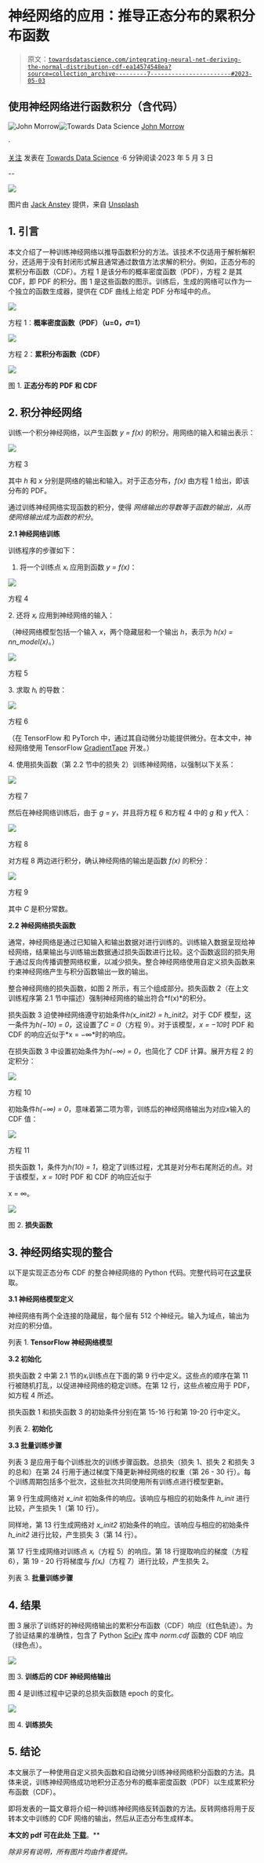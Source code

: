 # 神经网络的应用：推导正态分布的累积分布函数

> 原文：[`towardsdatascience.com/integrating-neural-net-deriving-the-normal-distribution-cdf-ea14574548ea?source=collection_archive---------7-----------------------#2023-05-03`](https://towardsdatascience.com/integrating-neural-net-deriving-the-normal-distribution-cdf-ea14574548ea?source=collection_archive---------7-----------------------#2023-05-03)

## 使用神经网络进行函数积分（含代码）

[](https://medium.com/@john_morrow?source=post_page-----ea14574548ea--------------------------------)![John Morrow](https://medium.com/@john_morrow?source=post_page-----ea14574548ea--------------------------------)[](https://towardsdatascience.com/?source=post_page-----ea14574548ea--------------------------------)![Towards Data Science](https://towardsdatascience.com/?source=post_page-----ea14574548ea--------------------------------) [John Morrow](https://medium.com/@john_morrow?source=post_page-----ea14574548ea--------------------------------)

·

[关注](https://medium.com/m/signin?actionUrl=https%3A%2F%2Fmedium.com%2F_%2Fsubscribe%2Fuser%2Fb4bcd051bb38&operation=register&redirect=https%3A%2F%2Ftowardsdatascience.com%2Fintegrating-neural-net-deriving-the-normal-distribution-cdf-ea14574548ea&user=John+Morrow&userId=b4bcd051bb38&source=post_page-b4bcd051bb38----ea14574548ea---------------------post_header-----------) 发表在 [Towards Data Science](https://towardsdatascience.com/?source=post_page-----ea14574548ea--------------------------------) ·6 分钟阅读·2023 年 5 月 3 日[](https://medium.com/m/signin?actionUrl=https%3A%2F%2Fmedium.com%2F_%2Fvote%2Ftowards-data-science%2Fea14574548ea&operation=register&redirect=https%3A%2F%2Ftowardsdatascience.com%2Fintegrating-neural-net-deriving-the-normal-distribution-cdf-ea14574548ea&user=John+Morrow&userId=b4bcd051bb38&source=-----ea14574548ea---------------------clap_footer-----------)

--

[](https://medium.com/m/signin?actionUrl=https%3A%2F%2Fmedium.com%2F_%2Fbookmark%2Fp%2Fea14574548ea&operation=register&redirect=https%3A%2F%2Ftowardsdatascience.com%2Fintegrating-neural-net-deriving-the-normal-distribution-cdf-ea14574548ea&source=-----ea14574548ea---------------------bookmark_footer-----------)![](img/a4ae015d22dc9fef5466d38897886747.png)

图片由 [Jack Anstey](https://unsplash.com/@jack_anstey?utm_source=medium&utm_medium=referral) 提供，来自 [Unsplash](https://unsplash.com/?utm_source=medium&utm_medium=referral)

## **1\. 引言**

本文介绍了一种训练神经网络以推导函数积分的方法。该技术不仅适用于解析解积分，还适用于没有封闭形式解且通常通过数值方法求解的积分。例如，正态分布的累积分布函数（CDF）。方程 1 是该分布的概率密度函数（PDF），方程 2 是其 CDF，即 PDF 的积分。图 1 是这些函数的图示。训练后，生成的网络可以作为一个独立的函数生成器，提供在 CDF 曲线上给定 PDF 分布域中的点。

![](img/94fc44bd8cc33bdf637f916c2bdb174d.png)

方程 1：**概率密度函数（PDF）（u=0，𝜎=1）**

![](img/edc8ecd01cc6d361ff26ba2a908dc473.png)

方程 2：**累积分布函数（CDF）**

![](img/20af856a48703278cd9f0085b2662f4c.png)

图 1\. **正态分布的 PDF 和 CDF**

## **2\. 积分神经网络**

训练一个积分神经网络，以产生函数 *y = f(x)* 的积分。用网络的输入和输出表示：

![](img/72fa511f99bc616132acfde0459a19f5.png)

方程 3

其中 *h* 和 *x* 分别是网络的输出和输入。对于正态分布，*f(x)* 由方程 1 给出，即该分布的 PDF。

通过训练神经网络实现函数的积分，使得 *网络输出的导数等于函数的输出，从而使网络输出成为函数的积分*。

**2.1 神经网络训练**

训练程序的步骤如下：

1.  将一个训练点 *xᵢ* 应用到函数 *y = f(x)*：

![](img/0d50d763a59f6dbf18e42ec1cc21d51b.png)

方程 4

2\. 还将 *xᵢ* 应用到神经网络的输入：

（神经网络模型包括一个输入 *x*，两个隐藏层和一个输出 *h*，表示为 *h(x) = nn_model(x)*。）

![](img/4e9d3afa34ec48afde0aaaf37d792e6a.png)

方程 5

3\. 求取 *hᵢ* 的导数：

![](img/440d0ba5cc93ff27f319bfccece30c4a.png)

方程 6

（在 TensorFlow 和 PyTorch 中，通过其自动微分功能提供微分。在本文中，神经网络使用 TensorFlow [GradientTape](https://www.tensorflow.org/guide/autodiff) 开发。）

4\. 使用损失函数（第 2.2 节中的损失 2）训练神经网络，以强制以下关系：

![](img/c1707bbc428483113966cec2fcf1ff66.png)

方程 7

然后在神经网络训练后，由于 *g = y*，并且将方程 6 和方程 4 中的 *g* 和 *y* 代入：

![](img/befd286c620dd7aa2a595614937418da.png)

方程 8

对方程 8 两边进行积分，确认神经网络的输出是函数 *f(x)* 的积分：

![](img/c55fbd86a0f38112beb5b2c47d8fccf9.png)

方程 9

其中 *C* 是积分常数。

**2.2 神经网络损失函数**

通常，神经网络是通过已知输入和输出数据对进行训练的。训练输入数据呈现给神经网络，结果输出与训练输出数据通过损失函数进行比较。这个函数返回的损失用于通过反向传播调整网络权重，以减少损失。整合神经网络使用自定义损失函数来约束神经网络产生与积分函数输出一致的输出。

整合神经网络的损失函数，如图 2 所示，有三个组成部分。损失函数 2（在上文训练程序第 2.1 节中描述）强制神经网络的输出符合*f(x)*的积分。

损失函数 3 迫使神经网络遵守初始条件*h(x_init2) = h_init2*。对于 CDF 模型，这一条件为*h(−10) = 0*，这设置了*C = 0*（方程 9）。对于该模型，*x = −10*时 PDF 和 CDF 的响应近似于*x = −∞*时的响应。

在损失函数 3 中设置初始条件为*h(−∞) = 0*，也简化了 CDF 计算。展开方程 2 的定积分：

![](img/7851d45aed1c315196b1004b80825ecd.png)

方程 10

初始条件*h(−∞) = 0*，意味着第二项为零，训练后的神经网络输出为对应*x*输入的 CDF 值：

![](img/93fb2602d50c605008d27656cac01573.png)

方程 11

损失函数 1，条件为*h(10) = 1*，稳定了训练过程，尤其是对分布右尾附近的点。对于该模型，*x = 10*时 PDF 和 CDF 的响应近似于

x = ∞。

![](img/843aebca813b98102b1a60a320978e94.png)

图 2\. **损失函数**

## **3\. 神经网络实现的整合**

以下是实现正态分布 CDF 的整合神经网络的 Python 代码。完整代码可在[这里](https://github.com/jmorrow1000/integrating-nn)获取。

**3.1 神经网络模型定义**

神经网络有两个全连接的隐藏层，每个层有 512 个神经元。输入为域点，输出为对应的积分值。

列表 1\. **TensorFlow 神经网络模型**

**3.2 初始化**

损失函数 2 中第 2.1 节的*xᵢ*训练点在下面的第 9 行中定义。这些点的顺序在第 11 行被随机打乱，以促进神经网络的稳定训练。在第 12 行，这些点被应用于 PDF，如方程 4 所述。

损失函数 1 和损失函数 3 的初始条件分别在第 15-16 行和第 19-20 行中定义。

列表 2\. **初始化**

**3.3 批量训练步骤**

列表 3 是应用于每个训练批次的训练步骤函数。总损失（损失 1、损失 2 和损失 3 的总和）在第 24 行用于通过梯度下降更新神经网络的权重（第 26 - 30 行）。每个训练周期包括多个批次，这些批次共同使用所有训练点进行模型更新。

第 9 行生成网络对 *x_init* 初始条件的响应。该响应与相应的初始条件 *h_init* 进行比较，产生损失 1（第 10 行）。

同样地，第 13 行生成网络对 *x_init2* 初始条件的响应。该响应与相应的初始条件 *h_init2* 进行比较，产生损失 3（第 14 行）。

第 17 行生成网络对训练点 *xᵢ*（方程 5）的响应。第 18 行提取响应的梯度（方程 6），第 19 - 20 行将梯度与 *f(xᵢ)*（方程 7）进行比较，产生损失 2。

列表 3\. **批量训练步骤**

## 4\. 结果

图 3 展示了训练好的神经网络输出的累积分布函数（CDF）响应（红色轨迹）。为了验证结果的准确性，包含了 Python [SciPy](https://scipy.org) 库中 *norm.cdf* 函数的 CDF 响应（绿色点）。

![](img/9168084258ef4ca60bc87b5f9ac90b84.png)

图 3\. **训练后的 CDF 神经网络输出**

图 4 是训练过程中记录的总损失函数随 epoch 的变化。 

![](img/6ef33914bc3c560f3192416eff377c17.png)

图 4\. **训练损失**

## 5\. 结论

本文展示了一种使用自定义损失函数和自动微分训练神经网络积分函数的方法。具体来说，训练神经网络成功地积分正态分布的概率密度函数（PDF）以生成累积分布函数（CDF）。

即将发表的一篇文章将介绍一种训练神经网络反转函数的方法。反转网络将用于反转本文中训练的 CDF 网络的输出，然后从正态分布生成样本。

**本文的 pdf 可在此处 [**下载**](https://github.com/jmorrow1000/integrating-nn)**。**

*除非另有说明，所有图片均由作者提供。*

